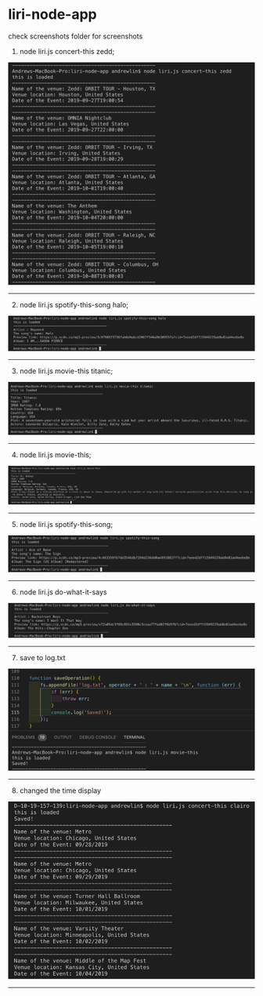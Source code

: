 # liri-node-app

check screenshots folder for screenshots

1. node liri.js concert-this zedd;


![Image description](screenshot/1.png)

------------------------------------------------------------


2. node liri.js spotify-this-song halo;

![Image description](screenshot/2.png)

------------------------------------------------------------

3. node liri.js movie-this titanic;

![Image description](screenshot/3.png)

------------------------------------------------------------

4. node liri.js movie-this;

![Image description](screenshot/4.png)

------------------------------------------------------------

5. node liri.js spotify-this-song;

![Image description](screenshot/5.png)

------------------------------------------------------------

6. node liri.js do-what-it-says

![Image description](screenshot/6.png)

------------------------------------------------------------

7. save to log.txt

![Image description](screenshot/7.png)

------------------------------------------------------------

8. changed the time display

![Image description](screenshot/8.png)

------------------------------------------------------------


